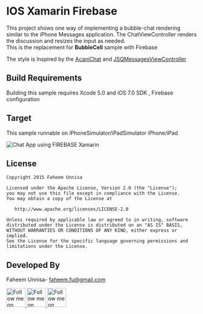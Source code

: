 IOS Xamarin Firebase
==============

This project shows one way of implementing a bubble-chat rendering similar to the iPhone Messages application.
The ChatViewController renders the discussion and resizes the input as needed.  
This is the replacement for **BubbleCell** sample with Firebase

The style is Inspired by the [AcaniChat](https://github.com/acani/AcaniChat) and [JSQMessagesViewController](https://github.com/jessesquires/JSQMessagesViewController)


Build Requirements
------------------
Building this sample requires Xcode 5.0 and iOS 7.0 SDK , Firebase configuration 

Target
------
This sample runnable on iPhoneSimulator/iPadSimulator iPhone/iPad

![Chat App using FIREBASE Xamarin][1]


 License
-----------

    Copyright 2015 Faheem Unnisa

    Licensed under the Apache License, Version 2.0 (the "License");
    you may not use this file except in compliance with the License.
    You may obtain a copy of the License at

       http://www.apache.org/licenses/LICENSE-2.0

    Unless required by applicable law or agreed to in writing, software
    distributed under the License is distributed on an "AS IS" BASIS,
    WITHOUT WARRANTIES OR CONDITIONS OF ANY KIND, either express or implied.
    See the License for the specific language governing permissions and
    limitations under the License.

Developed By
--------------------

Faheem Unnisa- <faheem.fu@gmail.com>

<a href="https://twitter.com/Faheem_u">
  <img alt="Follow me on Twitter"
       src="https://pbs.twimg.com/profile_images/615680132565504000/EIpgSD2K.png"  height="50" width="50" />
</a>
<a href="https://plus.google.com/106330204068533978551">
  <img alt="Follow me on twitter"
    src="https://pbs.twimg.com/profile_images/638750728354430976/HnTYCHzN_400x400.png" height="50" width="50" />
</a>
<a href="https://in.linkedin.com/pub/faheem-u/22/245/733">
  <img alt="Follow me on linked In"
   src="https://pbs.twimg.com/profile_images/614583061448036352/CBpFkPaz_400x400.png"  height="50" width="50"/>



 [1]:https://github.com/faheema/Chat_IOS_Xamarin/blob/master/img/img.png
 
